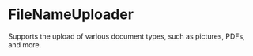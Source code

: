 # FileNameUploader
Supports the upload of various document types, such as pictures, PDFs, and more.
